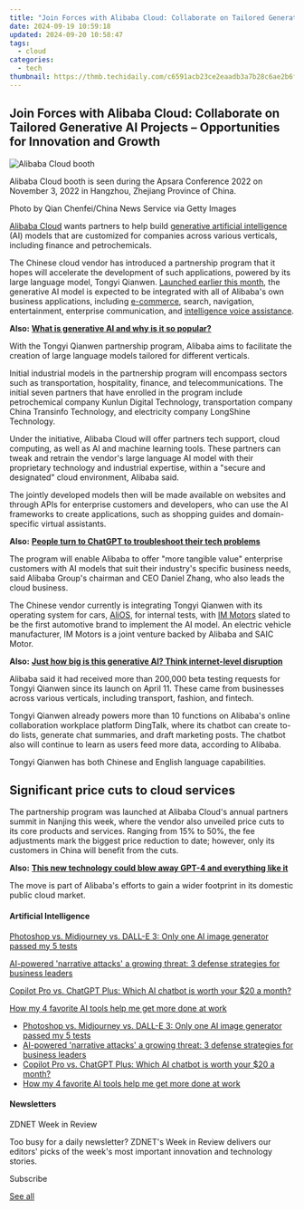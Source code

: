 ```yaml
---
title: "Join Forces with Alibaba Cloud: Collaborate on Tailored Generative AI Projects – Opportunities for Innovation and Growth"
date: 2024-09-19 10:59:18
updated: 2024-09-20 10:58:47
tags:
  - cloud
categories:
  - tech
thumbnail: https://thmb.techidaily.com/c6591acb23ce2eaadb3a7b28c6ae2b6f75e1be51903da30b25fcaaa8ed089bda.jpg
---
```


## Join Forces with Alibaba Cloud: Collaborate on Tailored Generative AI Projects – Opportunities for Innovation and Growth

![Alibaba Cloud booth](https://www.zdnet.com/a/img/resize/3c20809ad2270a692a784be1ea3c4a0179359500/2023/04/27/5b5953af-e8ce-4564-b05c-44eec02c4038/gettyimages-1438616508.jpg?auto=webp&width=1280)

Alibaba Cloud booth is seen during the Apsara Conference 2022 on November 3, 2022 in Hangzhou, Zhejiang Province of China.

Photo by Qian Chenfei/China News Service via Getty Images

[Alibaba Cloud](https://us.alibabacloud.com/) wants partners to help build [generative artificial intelligence](https://www.zdnet.com/article/what-is-generative-ai-and-why-is-it-so-popular-heres-everything-you-need-to-know/) (AI) models that are customized for companies across various verticals, including finance and petrochemicals. 

The Chinese cloud vendor has introduced a partnership program that it hopes will accelerate the development of such applications, powered by its large language model, Tongyi Qianwen. [Launched earlier this month](https://www.zdnet.com/article/alibaba-cloud-hops-on-chatgpt-bandwagon-offers-ai-model-to-customers/), the generative AI model is expected to be integrated with all of Alibaba's own business applications, including [e-commerce](https://www.zdnet.com/article/alibaba-e-commerce-merchants-turn-to-ai-for-content-creation/), search, navigation, entertainment, enterprise communication, and [intelligence voice assistance](https://www.zdnet.com/article/alibaba-to-invest-1b-on-ai-integration-with-smart-speaker/). 

**Also:** [**What is generative AI and why is it so popular?**](https://www.zdnet.com/article/what-is-generative-ai-and-why-is-it-so-popular-heres-everything-you-need-to-know/) 

With the Tongyi Qianwen partnership program, Alibaba aims to facilitate the creation of large language models tailored for different verticals. 

Initial industrial models in the partnership program will encompass sectors such as transportation, hospitality, finance, and telecommunications. The initial seven partners that have enrolled in the program include petrochemical company Kunlun Digital Technology, transportation company China Transinfo Technology, and electricity company LongShine Technology. 

Under the initiative, Alibaba Cloud will offer partners tech support, cloud computing, as well as AI and machine learning tools. These partners can tweak and retrain the vendor's large language AI model with their proprietary technology and industrial expertise, within a "secure and designated" cloud environment, Alibaba said.

The jointly developed models then will be made available on websites and through APIs for enterprise customers and developers, who can use the AI frameworks to create applications, such as shopping guides and domain-specific virtual assistants.

**Also:** [**People turn to ChatGPT to troubleshoot their tech problems**](https://www.zdnet.com/article/people-are-turning-to-chatgpt-to-troubleshoot-their-tech-problems-now/)

The program will enable Alibaba to offer "more tangible value" enterprise customers with AI models that suit their industry's specific business needs, said Alibaba Group's chairman and CEO Daniel Zhang, who also leads the cloud business. 

The Chinese vendor currently is integrating Tongyi Qianwen with its operating system for cars, [AliOS](https://www.zdnet.com/article/alibaba-looks-to-arm-hotels-cities-with-its-ai-technology/), for internal tests, with [IM Motors](https://www.immotors.net/) slated to be the first automotive brand to implement the AI model. An electric vehicle manufacturer, IM Motors is a joint venture backed by Alibaba and SAIC Motor. 

**Also:** [**Just how big is this generative AI? Think internet-level disruption**](https://www.zdnet.com/article/just-how-big-is-this-new-generative-ai-think-internet-level-disruption/)

Alibaba said it had received more than 200,000 beta testing requests for Tongyi Qianwen since its launch on April 11\. These came from businesses across various verticals, including transport, fashion, and fintech.

Tongyi Qianwen already powers more than 10 functions on Alibaba's online collaboration workplace platform DingTalk, where its chatbot can create to-do lists, generate chat summaries, and draft marketing posts. The chatbot also will continue to learn as users feed more data, according to Alibaba.

Tongyi Qianwen has both Chinese and English language capabilities.

## Significant price cuts to cloud services

The partnership program was launched at Alibaba Cloud's annual partners summit in Nanjing this week, where the vendor also unveiled price cuts to its core products and services. Ranging from 15% to 50%, the fee adjustments mark the biggest price reduction to date; however, only its customers in China will benefit from the cuts. 

**Also:** [**This new technology could blow away GPT-4 and everything like it**](https://www.zdnet.com/article/this-new-technology-could-blow-away-gpt-4-and-everything-like-it/)

The move is part of Alibaba's efforts to gain a wider footprint in its domestic public cloud market. 

#### Artificial Intelligence

[Photoshop vs. Midjourney vs. DALL-E 3: Only one AI image generator passed my 5 tests](https://www.zdnet.com/article/is-photoshops-new-text-to-image-as-good-as-midjourney-and-dall-e-we-test-it-and-see/ "Photoshop vs. Midjourney vs. DALL-E 3: Only one AI image generator passed my 5 tests")

[AI-powered 'narrative attacks' a growing threat: 3 defense strategies for business leaders](https://www.zdnet.com/article/ai-powered-narrative-attacks-a-growing-threat-3-defense-strategies-for-business-leaders/ "AI-powered 'narrative attacks' a growing threat: 3 defense strategies for business leaders")

[Copilot Pro vs. ChatGPT Plus: Which AI chatbot is worth your $20 a month?](https://www.zdnet.com/article/copilot-pro-vs-chatgpt-plus-which-is-ai-chatbot-is-worth-your-20-a-month/ "Copilot Pro vs. ChatGPT Plus: Which AI chatbot is worth your $20 a month?")

[How my 4 favorite AI tools help me get more done at work](https://www.zdnet.com/article/how-my-4-favorite-ai-tools-help-me-get-more-done-at-work/ "How my 4 favorite AI tools help me get more done at work")

* [Photoshop vs. Midjourney vs. DALL-E 3: Only one AI image generator passed my 5 tests](https://www.zdnet.com/article/is-photoshops-new-text-to-image-as-good-as-midjourney-and-dall-e-we-test-it-and-see/ "Photoshop vs. Midjourney vs. DALL-E 3: Only one AI image generator passed my 5 tests")
* [AI-powered 'narrative attacks' a growing threat: 3 defense strategies for business leaders](https://www.zdnet.com/article/ai-powered-narrative-attacks-a-growing-threat-3-defense-strategies-for-business-leaders/ "AI-powered 'narrative attacks' a growing threat: 3 defense strategies for business leaders")
* [Copilot Pro vs. ChatGPT Plus: Which AI chatbot is worth your $20 a month?](https://www.zdnet.com/article/copilot-pro-vs-chatgpt-plus-which-is-ai-chatbot-is-worth-your-20-a-month/ "Copilot Pro vs. ChatGPT Plus: Which AI chatbot is worth your $20 a month?")
* [How my 4 favorite AI tools help me get more done at work](https://www.zdnet.com/article/how-my-4-favorite-ai-tools-help-me-get-more-done-at-work/ "How my 4 favorite AI tools help me get more done at work")

#### Newsletters

ZDNET Week in Review

Too busy for a daily newsletter? ZDNET's Week in Review delivers our editors' picks of the week's most important innovation and technology stories.

 Subscribe

[See all](https://www.zdnet.com/newsletters/)

<ins class="adsbygoogle"
     style="display:block"
     data-ad-format="autorelaxed"
     data-ad-client="ca-pub-7571918770474297"
     data-ad-slot="1223367746"></ins>



<ins class="adsbygoogle"
     style="display:block"
     data-ad-client="ca-pub-7571918770474297"
     data-ad-slot="8358498916"
     data-ad-format="auto"
     data-full-width-responsive="true"></ins>
